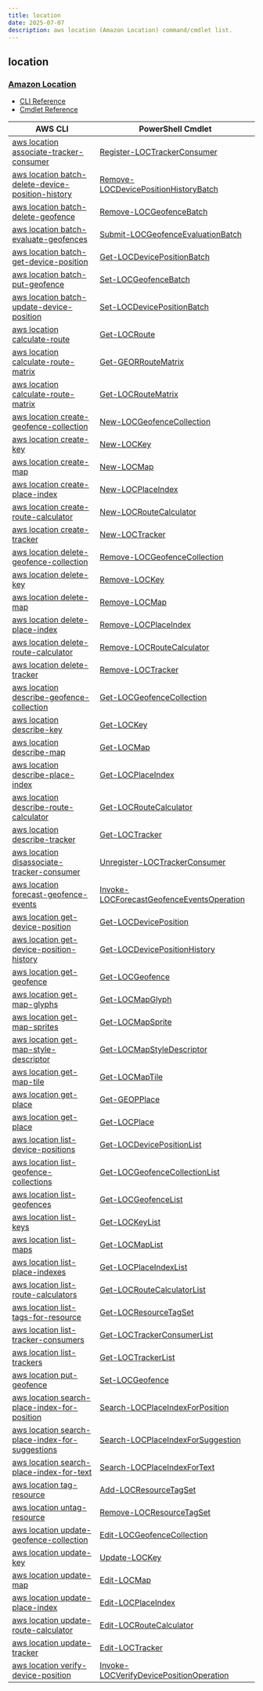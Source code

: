 ```yaml
---
title: location
date: 2025-07-07
description: aws location (Amazon Location) command/cmdlet list.
---
```


## location

### [Amazon Location](https://aws.amazon.com/location/)

* [CLI Reference](https://awscli.amazonaws.com/v2/documentation/api/latest/reference/location/index.html)
* [Cmdlet Reference](https://docs.aws.amazon.com/powershell/latest/reference/items/LocationService_cmdlets.html)

|AWS CLI|PowerShell Cmdlet|
|----|----|
|[aws location associate-tracker-consumer](https://awscli.amazonaws.com/v2/documentation/api/latest/reference/location/associate-tracker-consumer.html)|[Register-LOCTrackerConsumer](https://docs.aws.amazon.com/powershell/latest/reference/items/Register-LOCTrackerConsumer.html)|
|[aws location batch-delete-device-position-history](https://awscli.amazonaws.com/v2/documentation/api/latest/reference/location/batch-delete-device-position-history.html)|[Remove-LOCDevicePositionHistoryBatch](https://docs.aws.amazon.com/powershell/latest/reference/items/Remove-LOCDevicePositionHistoryBatch.html)|
|[aws location batch-delete-geofence](https://awscli.amazonaws.com/v2/documentation/api/latest/reference/location/batch-delete-geofence.html)|[Remove-LOCGeofenceBatch](https://docs.aws.amazon.com/powershell/latest/reference/items/Remove-LOCGeofenceBatch.html)|
|[aws location batch-evaluate-geofences](https://awscli.amazonaws.com/v2/documentation/api/latest/reference/location/batch-evaluate-geofences.html)|[Submit-LOCGeofenceEvaluationBatch](https://docs.aws.amazon.com/powershell/latest/reference/items/Submit-LOCGeofenceEvaluationBatch.html)|
|[aws location batch-get-device-position](https://awscli.amazonaws.com/v2/documentation/api/latest/reference/location/batch-get-device-position.html)|[Get-LOCDevicePositionBatch](https://docs.aws.amazon.com/powershell/latest/reference/items/Get-LOCDevicePositionBatch.html)|
|[aws location batch-put-geofence](https://awscli.amazonaws.com/v2/documentation/api/latest/reference/location/batch-put-geofence.html)|[Set-LOCGeofenceBatch](https://docs.aws.amazon.com/powershell/latest/reference/items/Set-LOCGeofenceBatch.html)|
|[aws location batch-update-device-position](https://awscli.amazonaws.com/v2/documentation/api/latest/reference/location/batch-update-device-position.html)|[Set-LOCDevicePositionBatch](https://docs.aws.amazon.com/powershell/latest/reference/items/Set-LOCDevicePositionBatch.html)|
|[aws location calculate-route](https://awscli.amazonaws.com/v2/documentation/api/latest/reference/location/calculate-route.html)|[Get-LOCRoute](https://docs.aws.amazon.com/powershell/latest/reference/items/Get-LOCRoute.html)|
|[aws location calculate-route-matrix](https://awscli.amazonaws.com/v2/documentation/api/latest/reference/location/calculate-route-matrix.html)|[Get-GEORRouteMatrix](https://docs.aws.amazon.com/powershell/latest/reference/items/Get-GEORRouteMatrix.html)|
|[aws location calculate-route-matrix](https://awscli.amazonaws.com/v2/documentation/api/latest/reference/location/calculate-route-matrix.html)|[Get-LOCRouteMatrix](https://docs.aws.amazon.com/powershell/latest/reference/items/Get-LOCRouteMatrix.html)|
|[aws location create-geofence-collection](https://awscli.amazonaws.com/v2/documentation/api/latest/reference/location/create-geofence-collection.html)|[New-LOCGeofenceCollection](https://docs.aws.amazon.com/powershell/latest/reference/items/New-LOCGeofenceCollection.html)|
|[aws location create-key](https://awscli.amazonaws.com/v2/documentation/api/latest/reference/location/create-key.html)|[New-LOCKey](https://docs.aws.amazon.com/powershell/latest/reference/items/New-LOCKey.html)|
|[aws location create-map](https://awscli.amazonaws.com/v2/documentation/api/latest/reference/location/create-map.html)|[New-LOCMap](https://docs.aws.amazon.com/powershell/latest/reference/items/New-LOCMap.html)|
|[aws location create-place-index](https://awscli.amazonaws.com/v2/documentation/api/latest/reference/location/create-place-index.html)|[New-LOCPlaceIndex](https://docs.aws.amazon.com/powershell/latest/reference/items/New-LOCPlaceIndex.html)|
|[aws location create-route-calculator](https://awscli.amazonaws.com/v2/documentation/api/latest/reference/location/create-route-calculator.html)|[New-LOCRouteCalculator](https://docs.aws.amazon.com/powershell/latest/reference/items/New-LOCRouteCalculator.html)|
|[aws location create-tracker](https://awscli.amazonaws.com/v2/documentation/api/latest/reference/location/create-tracker.html)|[New-LOCTracker](https://docs.aws.amazon.com/powershell/latest/reference/items/New-LOCTracker.html)|
|[aws location delete-geofence-collection](https://awscli.amazonaws.com/v2/documentation/api/latest/reference/location/delete-geofence-collection.html)|[Remove-LOCGeofenceCollection](https://docs.aws.amazon.com/powershell/latest/reference/items/Remove-LOCGeofenceCollection.html)|
|[aws location delete-key](https://awscli.amazonaws.com/v2/documentation/api/latest/reference/location/delete-key.html)|[Remove-LOCKey](https://docs.aws.amazon.com/powershell/latest/reference/items/Remove-LOCKey.html)|
|[aws location delete-map](https://awscli.amazonaws.com/v2/documentation/api/latest/reference/location/delete-map.html)|[Remove-LOCMap](https://docs.aws.amazon.com/powershell/latest/reference/items/Remove-LOCMap.html)|
|[aws location delete-place-index](https://awscli.amazonaws.com/v2/documentation/api/latest/reference/location/delete-place-index.html)|[Remove-LOCPlaceIndex](https://docs.aws.amazon.com/powershell/latest/reference/items/Remove-LOCPlaceIndex.html)|
|[aws location delete-route-calculator](https://awscli.amazonaws.com/v2/documentation/api/latest/reference/location/delete-route-calculator.html)|[Remove-LOCRouteCalculator](https://docs.aws.amazon.com/powershell/latest/reference/items/Remove-LOCRouteCalculator.html)|
|[aws location delete-tracker](https://awscli.amazonaws.com/v2/documentation/api/latest/reference/location/delete-tracker.html)|[Remove-LOCTracker](https://docs.aws.amazon.com/powershell/latest/reference/items/Remove-LOCTracker.html)|
|[aws location describe-geofence-collection](https://awscli.amazonaws.com/v2/documentation/api/latest/reference/location/describe-geofence-collection.html)|[Get-LOCGeofenceCollection](https://docs.aws.amazon.com/powershell/latest/reference/items/Get-LOCGeofenceCollection.html)|
|[aws location describe-key](https://awscli.amazonaws.com/v2/documentation/api/latest/reference/location/describe-key.html)|[Get-LOCKey](https://docs.aws.amazon.com/powershell/latest/reference/items/Get-LOCKey.html)|
|[aws location describe-map](https://awscli.amazonaws.com/v2/documentation/api/latest/reference/location/describe-map.html)|[Get-LOCMap](https://docs.aws.amazon.com/powershell/latest/reference/items/Get-LOCMap.html)|
|[aws location describe-place-index](https://awscli.amazonaws.com/v2/documentation/api/latest/reference/location/describe-place-index.html)|[Get-LOCPlaceIndex](https://docs.aws.amazon.com/powershell/latest/reference/items/Get-LOCPlaceIndex.html)|
|[aws location describe-route-calculator](https://awscli.amazonaws.com/v2/documentation/api/latest/reference/location/describe-route-calculator.html)|[Get-LOCRouteCalculator](https://docs.aws.amazon.com/powershell/latest/reference/items/Get-LOCRouteCalculator.html)|
|[aws location describe-tracker](https://awscli.amazonaws.com/v2/documentation/api/latest/reference/location/describe-tracker.html)|[Get-LOCTracker](https://docs.aws.amazon.com/powershell/latest/reference/items/Get-LOCTracker.html)|
|[aws location disassociate-tracker-consumer](https://awscli.amazonaws.com/v2/documentation/api/latest/reference/location/disassociate-tracker-consumer.html)|[Unregister-LOCTrackerConsumer](https://docs.aws.amazon.com/powershell/latest/reference/items/Unregister-LOCTrackerConsumer.html)|
|[aws location forecast-geofence-events](https://awscli.amazonaws.com/v2/documentation/api/latest/reference/location/forecast-geofence-events.html)|[Invoke-LOCForecastGeofenceEventsOperation](https://docs.aws.amazon.com/powershell/latest/reference/items/Invoke-LOCForecastGeofenceEventsOperation.html)|
|[aws location get-device-position](https://awscli.amazonaws.com/v2/documentation/api/latest/reference/location/get-device-position.html)|[Get-LOCDevicePosition](https://docs.aws.amazon.com/powershell/latest/reference/items/Get-LOCDevicePosition.html)|
|[aws location get-device-position-history](https://awscli.amazonaws.com/v2/documentation/api/latest/reference/location/get-device-position-history.html)|[Get-LOCDevicePositionHistory](https://docs.aws.amazon.com/powershell/latest/reference/items/Get-LOCDevicePositionHistory.html)|
|[aws location get-geofence](https://awscli.amazonaws.com/v2/documentation/api/latest/reference/location/get-geofence.html)|[Get-LOCGeofence](https://docs.aws.amazon.com/powershell/latest/reference/items/Get-LOCGeofence.html)|
|[aws location get-map-glyphs](https://awscli.amazonaws.com/v2/documentation/api/latest/reference/location/get-map-glyphs.html)|[Get-LOCMapGlyph](https://docs.aws.amazon.com/powershell/latest/reference/items/Get-LOCMapGlyph.html)|
|[aws location get-map-sprites](https://awscli.amazonaws.com/v2/documentation/api/latest/reference/location/get-map-sprites.html)|[Get-LOCMapSprite](https://docs.aws.amazon.com/powershell/latest/reference/items/Get-LOCMapSprite.html)|
|[aws location get-map-style-descriptor](https://awscli.amazonaws.com/v2/documentation/api/latest/reference/location/get-map-style-descriptor.html)|[Get-LOCMapStyleDescriptor](https://docs.aws.amazon.com/powershell/latest/reference/items/Get-LOCMapStyleDescriptor.html)|
|[aws location get-map-tile](https://awscli.amazonaws.com/v2/documentation/api/latest/reference/location/get-map-tile.html)|[Get-LOCMapTile](https://docs.aws.amazon.com/powershell/latest/reference/items/Get-LOCMapTile.html)|
|[aws location get-place](https://awscli.amazonaws.com/v2/documentation/api/latest/reference/location/get-place.html)|[Get-GEOPPlace](https://docs.aws.amazon.com/powershell/latest/reference/items/Get-GEOPPlace.html)|
|[aws location get-place](https://awscli.amazonaws.com/v2/documentation/api/latest/reference/location/get-place.html)|[Get-LOCPlace](https://docs.aws.amazon.com/powershell/latest/reference/items/Get-LOCPlace.html)|
|[aws location list-device-positions](https://awscli.amazonaws.com/v2/documentation/api/latest/reference/location/list-device-positions.html)|[Get-LOCDevicePositionList](https://docs.aws.amazon.com/powershell/latest/reference/items/Get-LOCDevicePositionList.html)|
|[aws location list-geofence-collections](https://awscli.amazonaws.com/v2/documentation/api/latest/reference/location/list-geofence-collections.html)|[Get-LOCGeofenceCollectionList](https://docs.aws.amazon.com/powershell/latest/reference/items/Get-LOCGeofenceCollectionList.html)|
|[aws location list-geofences](https://awscli.amazonaws.com/v2/documentation/api/latest/reference/location/list-geofences.html)|[Get-LOCGeofenceList](https://docs.aws.amazon.com/powershell/latest/reference/items/Get-LOCGeofenceList.html)|
|[aws location list-keys](https://awscli.amazonaws.com/v2/documentation/api/latest/reference/location/list-keys.html)|[Get-LOCKeyList](https://docs.aws.amazon.com/powershell/latest/reference/items/Get-LOCKeyList.html)|
|[aws location list-maps](https://awscli.amazonaws.com/v2/documentation/api/latest/reference/location/list-maps.html)|[Get-LOCMapList](https://docs.aws.amazon.com/powershell/latest/reference/items/Get-LOCMapList.html)|
|[aws location list-place-indexes](https://awscli.amazonaws.com/v2/documentation/api/latest/reference/location/list-place-indexes.html)|[Get-LOCPlaceIndexList](https://docs.aws.amazon.com/powershell/latest/reference/items/Get-LOCPlaceIndexList.html)|
|[aws location list-route-calculators](https://awscli.amazonaws.com/v2/documentation/api/latest/reference/location/list-route-calculators.html)|[Get-LOCRouteCalculatorList](https://docs.aws.amazon.com/powershell/latest/reference/items/Get-LOCRouteCalculatorList.html)|
|[aws location list-tags-for-resource](https://awscli.amazonaws.com/v2/documentation/api/latest/reference/location/list-tags-for-resource.html)|[Get-LOCResourceTagSet](https://docs.aws.amazon.com/powershell/latest/reference/items/Get-LOCResourceTagSet.html)|
|[aws location list-tracker-consumers](https://awscli.amazonaws.com/v2/documentation/api/latest/reference/location/list-tracker-consumers.html)|[Get-LOCTrackerConsumerList](https://docs.aws.amazon.com/powershell/latest/reference/items/Get-LOCTrackerConsumerList.html)|
|[aws location list-trackers](https://awscli.amazonaws.com/v2/documentation/api/latest/reference/location/list-trackers.html)|[Get-LOCTrackerList](https://docs.aws.amazon.com/powershell/latest/reference/items/Get-LOCTrackerList.html)|
|[aws location put-geofence](https://awscli.amazonaws.com/v2/documentation/api/latest/reference/location/put-geofence.html)|[Set-LOCGeofence](https://docs.aws.amazon.com/powershell/latest/reference/items/Set-LOCGeofence.html)|
|[aws location search-place-index-for-position](https://awscli.amazonaws.com/v2/documentation/api/latest/reference/location/search-place-index-for-position.html)|[Search-LOCPlaceIndexForPosition](https://docs.aws.amazon.com/powershell/latest/reference/items/Search-LOCPlaceIndexForPosition.html)|
|[aws location search-place-index-for-suggestions](https://awscli.amazonaws.com/v2/documentation/api/latest/reference/location/search-place-index-for-suggestions.html)|[Search-LOCPlaceIndexForSuggestion](https://docs.aws.amazon.com/powershell/latest/reference/items/Search-LOCPlaceIndexForSuggestion.html)|
|[aws location search-place-index-for-text](https://awscli.amazonaws.com/v2/documentation/api/latest/reference/location/search-place-index-for-text.html)|[Search-LOCPlaceIndexForText](https://docs.aws.amazon.com/powershell/latest/reference/items/Search-LOCPlaceIndexForText.html)|
|[aws location tag-resource](https://awscli.amazonaws.com/v2/documentation/api/latest/reference/location/tag-resource.html)|[Add-LOCResourceTagSet](https://docs.aws.amazon.com/powershell/latest/reference/items/Add-LOCResourceTagSet.html)|
|[aws location untag-resource](https://awscli.amazonaws.com/v2/documentation/api/latest/reference/location/untag-resource.html)|[Remove-LOCResourceTagSet](https://docs.aws.amazon.com/powershell/latest/reference/items/Remove-LOCResourceTagSet.html)|
|[aws location update-geofence-collection](https://awscli.amazonaws.com/v2/documentation/api/latest/reference/location/update-geofence-collection.html)|[Edit-LOCGeofenceCollection](https://docs.aws.amazon.com/powershell/latest/reference/items/Edit-LOCGeofenceCollection.html)|
|[aws location update-key](https://awscli.amazonaws.com/v2/documentation/api/latest/reference/location/update-key.html)|[Update-LOCKey](https://docs.aws.amazon.com/powershell/latest/reference/items/Update-LOCKey.html)|
|[aws location update-map](https://awscli.amazonaws.com/v2/documentation/api/latest/reference/location/update-map.html)|[Edit-LOCMap](https://docs.aws.amazon.com/powershell/latest/reference/items/Edit-LOCMap.html)|
|[aws location update-place-index](https://awscli.amazonaws.com/v2/documentation/api/latest/reference/location/update-place-index.html)|[Edit-LOCPlaceIndex](https://docs.aws.amazon.com/powershell/latest/reference/items/Edit-LOCPlaceIndex.html)|
|[aws location update-route-calculator](https://awscli.amazonaws.com/v2/documentation/api/latest/reference/location/update-route-calculator.html)|[Edit-LOCRouteCalculator](https://docs.aws.amazon.com/powershell/latest/reference/items/Edit-LOCRouteCalculator.html)|
|[aws location update-tracker](https://awscli.amazonaws.com/v2/documentation/api/latest/reference/location/update-tracker.html)|[Edit-LOCTracker](https://docs.aws.amazon.com/powershell/latest/reference/items/Edit-LOCTracker.html)|
|[aws location verify-device-position](https://awscli.amazonaws.com/v2/documentation/api/latest/reference/location/verify-device-position.html)|[Invoke-LOCVerifyDevicePositionOperation](https://docs.aws.amazon.com/powershell/latest/reference/items/Invoke-LOCVerifyDevicePositionOperation.html)|

